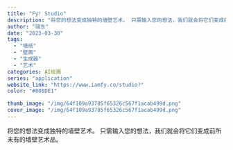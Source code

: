 ```yaml
---
title: "Fy! Studio"
description: "将您的想法变成独特的墙壁艺术。 只需输入您的想法，我们就会将它们变成前所未有的墙壁艺术品。 "
author: "瑞东"
date: "2023-03-30"
tags:
  - "墙纸"
  - "壁画"
  - "生成器"
  - "艺术"
categories: AI绘画
series: "application"
website_link: "https://www.iamfy.co/studio?"
color: "#008DE1"

thumb_image: "/img/64f109a93785f65326c567f1acab499d.png"
cover_image: "/img/64f109a93785f65326c567f1acab499d.png"
---
```


将您的想法变成独特的墙壁艺术。 只需输入您的想法，我们就会将它们变成前所未有的墙壁艺术品。 